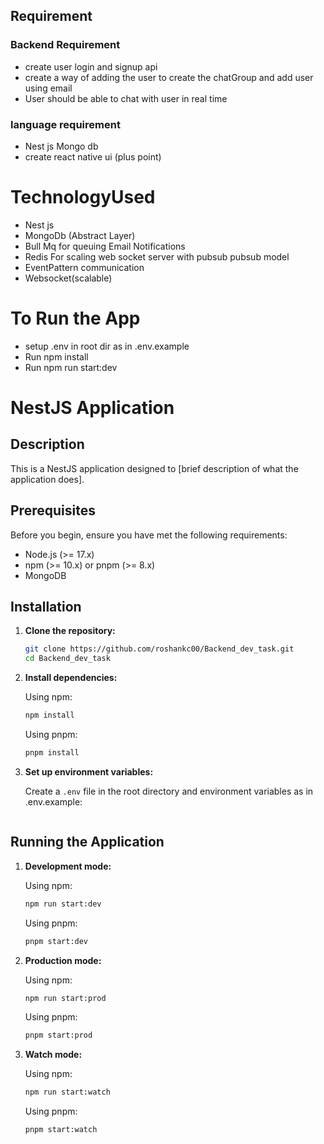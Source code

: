 ## Requirement

### Backend Requirement

- create user login and signup api
- create a way of adding the user to create the chatGroup and add user using email
- User should be able to chat with user in real time

### language requirement

- Nest js Mongo db
- create react native ui (plus point)

# TechnologyUsed

- Nest js
- MongoDb (Abstract Layer)
- Bull Mq for queuing Email Notifications
- Redis For scaling web socket server with pubsub pubsub model
- EventPattern communication
- Websocket(scalable)

# To Run the App

- setup .env in root dir as in .env.example
- Run npm install
- Run npm run start:dev

# NestJS Application

## Description

This is a NestJS application designed to [brief description of what the application does].

## Prerequisites

Before you begin, ensure you have met the following requirements:

- Node.js (>= 17.x)
- npm (>= 10.x) or pnpm (>= 8.x)
- MongoDB

## Installation

1. **Clone the repository:**

   ```sh
   git clone https://github.com/roshankc00/Backend_dev_task.git
   cd Backend_dev_task
   ```

2. **Install dependencies:**

   Using npm:

   ```sh
   npm install
   ```

   Using pnpm:

   ```sh
   pnpm install
   ```

3. **Set up environment variables:**

   Create a `.env` file in the root directory and environment variables as in .env.example:

   ```

   ```

## Running the Application

1. **Development mode:**

   Using npm:

   ```sh
   npm run start:dev
   ```

   Using pnpm:

   ```sh
   pnpm start:dev
   ```

2. **Production mode:**

   Using npm:

   ```sh
   npm run start:prod
   ```

   Using pnpm:

   ```sh
   pnpm start:prod
   ```

3. **Watch mode:**

   Using npm:

   ```sh
   npm run start:watch
   ```

   Using pnpm:

   ```sh
   pnpm start:watch
   ```
